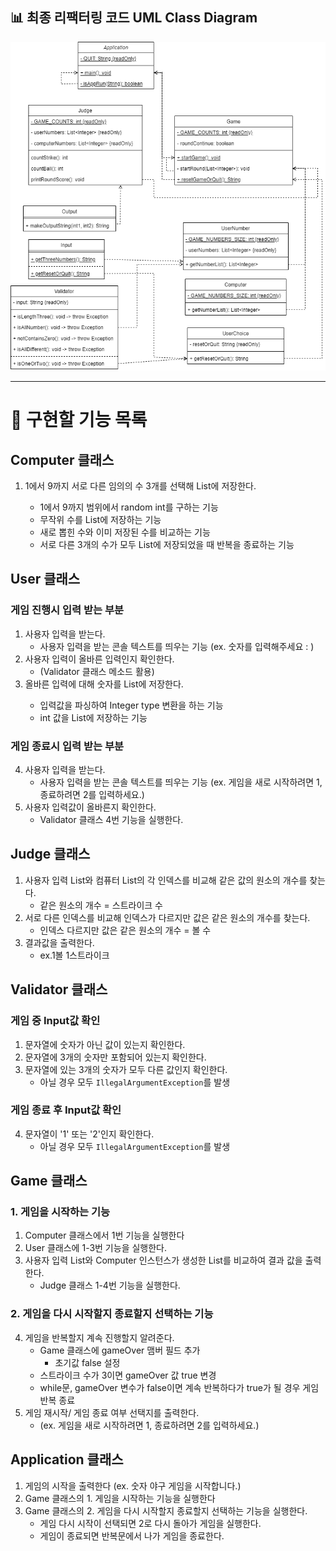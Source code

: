 ## 📊 최종 리팩터링 코드 UML Class Diagram

![image](../docs/img/baseball_game_Class_Diagram.drawio.png)

---

# 📃 구현할 기능 목록

## Computer 클래스
1. 1에서 9까지 서로 다른 임의의 수 3개를 선택해 List<Integer>에 저장한다.
    - 1에서 9까지 범위에서 random int를 구하는 기능
    - 무작위 수를 List에 저장하는 기능
    - 새로 뽑힌 수와 이미 저장된 수를 비교하는 기능
    - 서로 다른 3개의 수가 모두 List에 저장되었을 때 반복을 종료하는 기능


## User 클래스
### 게임 진행시 입력 받는 부분
1. 사용자 입력을 받는다.
    - 사용자 입력을 받는 콘솔 텍스트를 띄우는 기능
     (ex. 숫자를 입력해주세요 : )
2. 사용자 입력이 올바른 입력인지 확인한다.
    - (Validator 클래스 메소드 활용)
3. 올바른 입력에 대해 숫자를 List<Integer>에 저장한다.
    - 입력값을 파싱하여 Integer type 변환을 하는 기능
    - int 값을 List<Integer>에 저장하는 기능
### 게임 종료시 입력 받는 부분
4. 사용자 입력을 받는다.
   - 사용자 입력을 받는 콘솔 텍스트를 띄우는 기능
     (ex. 게임을 새로 시작하려면 1, 종료하려면 2를 입력하세요.)
5. 사용자 입력값이 올바른지 확인한다.
   - Validator 클래스 4번 기능을 실행한다.


## Judge 클래스
1. 사용자 입력 List와 컴퓨터 List의 각 인덱스를 비교해 같은 값의 원소의 개수를 찾는다.
    - 같은 원소의 개수 = 스트라이크 수
3. 서로 다른 인덱스를 비교해 인덱스가 다르지만 값은 같은 원소의 개수를 찾는다.
    - 인덱스 다르지만 값은 같은 원소의 개수 = 볼 수
4. 결과값을 출력한다.
   - ex.1볼 1스트라이크


## Validator 클래스
### 게임 중 Input값 확인
1. 문자열에 숫자가 아닌 값이 있는지 확인한다.
2. 문자열에 3개의 숫자만 포함되어 있는지 확인한다.
3. 문자열에 있는 3개의 숫자가 모두 다른 값인지 확인한다.
    - 아닐 경우 모두 `IllegalArgumentException`를 발생
### 게임 종료 후 Input값 확인
4. 문자열이 '1' 또는 '2'인지 확인한다.
    - 아닐 경우 모두 `IllegalArgumentException`를 발생


## Game 클래스
### 1. 게임을 시작하는 기능
1. Computer 클래스에서 1번 기능을 실행한다
2. User 클래스에 1-3번 기능을 실행한다.
3. 사용자 입력 List와 Computer 인스턴스가 생성한 List를 비교하여 결과 값을 출력한다.
   - Judge 클래스 1-4번 기능을 실행한다.
### 2. 게임을 다시 시작할지 종료할지 선택하는 기능 
4. 게임을 반복할지 계속 진행할지 알려준다.
    - Game 클래스에 gameOver 맴버 필드 추가
      - 초기값 false 설정
    - 스트라이크 수가 3이면 gameOver 값 true 변경
    - while문, gameOver 변수가 false이면 계속 반복하다가 true가 될 경우 게임 반복 종료
5. 게임 재시작/ 게임 종료 여부 선택지를 출력한다.
    - (ex. 게임을 새로 시작하려면 1, 종료하려면 2를 입력하세요.)


## Application 클래스
1. 게임의 시작을 출력한다
   (ex. 숫자 야구 게임을 시작합니다.)
2. Game 클래스의 1. 게임을 시작하는 기능을 실행한다
3. Game 클래스의 2. 게임을 다시 시작할지 종료할지 선택하는 기능을 실행한다.
   - 게임 다시 시작이 선택되면 2로 다시 돌아가 게임을 실행한다.
   - 게임이 종료되면 반복문에서 나가 게임을 종료한다.